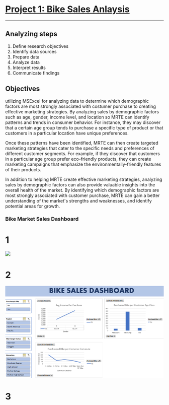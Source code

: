 

# [Project 1: Bike Sales Anlaysis](https://github.com/andragit/BikeMarketAnalyze)
---
## Analyzing steps
1. Define research objectives
2. Identify data sources
3. Prepare data
4. Analyze data
5. Interpret results
6. Communicate findings

## Objectives

utilizing MSExcel for analyzing  data to determine which demographic factors are most strongly associated with costumer purchase to creating effective marketing strategies. By analyzing sales by demographic factors such as age, gender, income level, and location so MRTE can identify patterns and trends in consumer behavior. For instance, they may discover that a certain age group tends to purchase a specific type of product or that customers in a particular location have unique preferences.

Once these patterns have been identified, MRTE can then create targeted marketing strategies that cater to the specific needs and preferences of different customer segments. For example, if they discover that customers in a particular age group prefer eco-friendly products, they can create marketing campaigns that emphasize the environmentally-friendly features of their products.

In addition to helping MRTE create effective marketing strategies, analyzing sales by demographic factors can also provide valuable insights into the overall health of the market. By identifying which demographic factors are most strongly associated with customer purchase, MRTE can gain a better understanding of the market's strengths and weaknesses, and identify potential areas for growth.

### Bike Market Sales Dashboard 
# 1
![](https://github.com/andragit/BikeMarketAnalyze/blob/c750a6911ead5c44c48c6784d18a6227d16a5342/bike%20market%20analyze%20dashboard.png)

# 2
![](https://github.com/andragit/candra_portofolio/blob/main/bike%20market%20analyze%20dashboard.png)

# 3

